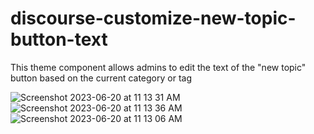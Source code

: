 # discourse-customize-new-topic-button-text

This theme component allows admins to edit the text of the "new topic" button based on the current category or tag

![Screenshot 2023-06-20 at 11 13 31 AM](https://github.com/discourse/discourse-customize-new-topic-button-text/assets/1681963/dc7dbe71-48da-4bb9-95c1-cc431aa7c707)
![Screenshot 2023-06-20 at 11 13 36 AM](https://github.com/discourse/discourse-customize-new-topic-button-text/assets/1681963/ac9ba00e-27c5-4fca-975f-46452fb80030)
![Screenshot 2023-06-20 at 11 13 06 AM](https://github.com/discourse/discourse-customize-new-topic-button-text/assets/1681963/b3dcef91-1c98-400e-9d74-6de7bf0d840b)
